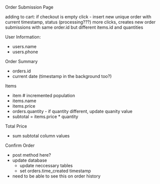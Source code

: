 Order Submission Page

adding to cart: 
if checkout is empty
click - insert new unique order with current timestamp, status (processing???)
more clicks, creates new order submissions with same order.id but different items.id and quantities

User Information:
- users.name
- users.phone

Order Summary
- orders.id
- current date (timestamp in the background too?)

Items
- item # incremented population
- items.name
- items.price
- orders.quantity - if quantity different, update quanity value
- subtotal = items.price * quantity

Total Price
- sum subtotal column values

Confirm Order
- post method here?
- update database
  - update neccessary tables
  - set orders.time_created timestamp 
- need to be able to see this on order history
